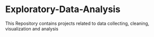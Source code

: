 # Exploratory-Data-Analysis
This Repository contains projects related to data collecting, cleaning, visualization and analysis



